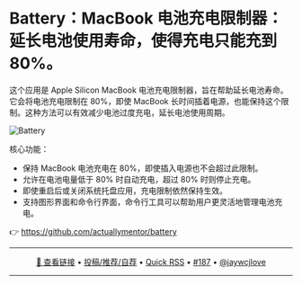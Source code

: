 Battery：MacBook 电池充电限制器：延长电池使用寿命，使得充电只能充到80%。
===

这个应用是 Apple Silicon MacBook 电池充电限制器，旨在帮助延长电池寿命。它会将电池充电限制在 80%，即使 MacBook 长时间插着电源，也能保持这个限制。这种方法可以有效减少电池过度充电，延长电池使用周期。

<img alt="Battery" src="https://github.com/user-attachments/assets/fded14b4-3268-45ec-af36-9b058f4d9334" />

核心功能：

- 保持 MacBook 电池充电在 80%，即使插入电源也不会超过此限制。
- 允许在电池电量低于 80% 时自动充电，超过 80% 时则停止充电。
- 即使重启后或关闭系统托盘应用，充电限制依然保持生效。
- 支持图形界面和命令行界面，命令行工具可以帮助用户更灵活地管理电池充电。

👉 https://github.com/actuallymentor/battery

---

<p align="center">
<a href="https://github.com/actuallymentor/battery" target="_blank">🔗 查看链接</a> • 
<a href="https://github.com/jaywcjlove/quick-rss/issues/new/choose" target="_blank">投稿/推荐/自荐</a> • 
<a href="https://wangchujiang.com/quick-rss/feeds/index.html" target="_blank">Quick RSS</a> • 
<a href="https://github.com/jaywcjlove/quick-rss/issues/187" target="_blank">#187</a> • 
<a href="https://github.com/jaywcjlove" target="_blank">@jaywcjlove</a>
</p>

---
    
